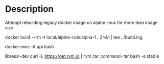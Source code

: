 # Description

Attempt rebuilding legacy docker image on alpine linux for more lean image size

docker build --rm -t local/alpine-rails:alpha-1 . 2>&1 | tee ../build.log

docker exec -it api bash

libressl-dev
curl -L https://get.rvm.io | rvm_tar_command=tar bash -s stable